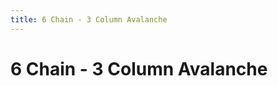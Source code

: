 ```yaml
---
title: 6 Chain - 3 Column Avalanche
---
```

# 6 Chain - 3 Column Avalanche
<ClientOnly>
<AssetLoader :reloadOnce="true" />
<GameSlides :jsonFileToLoad="'tailing/6chain_3columnavalanche_nov2.json'" :useRandomSeed="false" :useManualData="false" :replay="true"></GameSlides>

</ClientOnly>
